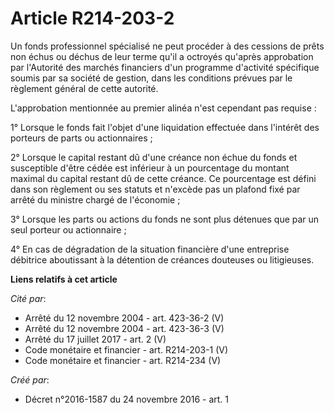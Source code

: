 # Article R214-203-2

Un fonds professionnel spécialisé ne peut procéder à des cessions de prêts non échus ou déchus de leur terme qu'il a octroyés
qu'après approbation par l'Autorité des marchés financiers d'un programme d'activité spécifique soumis par sa société de
gestion, dans les conditions prévues par le règlement général de cette autorité.

L'approbation mentionnée au premier alinéa n'est cependant pas requise :

1° Lorsque le fonds fait l'objet d'une liquidation effectuée dans l'intérêt des porteurs de parts ou actionnaires ;

2° Lorsque le capital restant dû d'une créance non échue du fonds et susceptible d'être cédée est inférieur à un pourcentage
du montant maximal du capital restant dû de cette créance. Ce pourcentage est défini dans son règlement ou ses statuts et
n'excède pas un plafond fixé par arrêté du ministre chargé de l'économie ;

3° Lorsque les parts ou actions du fonds ne sont plus détenues que par un seul porteur ou actionnaire ;

4° En cas de dégradation de la situation financière d'une entreprise débitrice aboutissant à la détention de créances
douteuses ou litigieuses.

**Liens relatifs à cet article**

_Cité par_:

  - Arrêté du 12 novembre 2004 - art. 423-36-2 (V)
  - Arrêté du 12 novembre 2004 - art. 423-36-3 (V)
  - Arrêté du 17 juillet 2017 - art. 2 (V)
  - Code monétaire et financier - art. R214-203-1 (V)
  - Code monétaire et financier - art. R214-234 (V)

_Créé par_:

  - Décret n°2016-1587 du 24 novembre 2016 - art. 1
